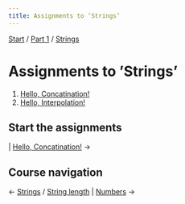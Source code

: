 ```yaml
---
title: Assignments to ‘Strings’
---
```


[Start](../..) / [Part 1](../../part1) / [Strings](..)

# Assignments to ’Strings’

1. [Hello, Concatination!](hello-concatination)
1. [Hello, Interpolation!](hello-interpolation)


## Start the assignments

| [Hello, Concatination!](hello-concatination) →

## Course navigation

← [Strings](..) / [String length](../string-length) | [Numbers](../../numbers) →
